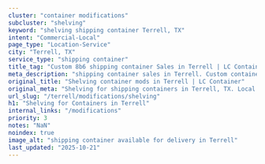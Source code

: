```yaml
---
cluster: "container modifications"
subcluster: "shelving"
keyword: "shelving shipping container Terrell, TX"
intent: "Commercial-Local"
page_type: "Location-Service"
city: "Terrell, TX"
service_type: "shipping container"
title_tag: "Custom 8b6 shipping container Sales in Terrell | LC Container"
meta_description: "shipping container sales in Terrell. Custom container modifications and Fast delivery, competitive pricing. Serving modifications area. Quote ID: L4P. Call (214) 524-4168 for your free quote today."
original_title: "Shelving container mods in Terrell | LC Container"
original_meta: "Shelving for shipping containers in Terrell, TX. Local fabrication & pro install. LC Container — Since 2003. Get a quote."
url_slug: "/terrell/modifications/shelving"
h1: "Shelving for Containers in Terrell"
internal_links: "/modifications"
priority: 3
notes: "NaN"
noindex: true
image_alt: "shipping container available for delivery in Terrell"
last_updated: "2025-10-21"
---
```


<!-- TODO: Add unique city/inventory copy, images, and internal links here. -->
